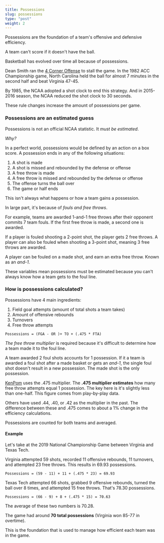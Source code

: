 ```yaml
---
title: Possessions
slug: possessions
type: "post"
weight: 2
---
```


Possessions are the foundation of a team's offensive and defensive efficiency.

A team can't score if it doesn't have the ball.

Basketball has evolved over time all because of possessions.

Dean Smith ran the [4 Corner Offense](https://www.youtube.com/watch?v=EtyyNd5Eoow) to stall the game. In the 1982 ACC Championship game, North Carolina held the ball for almost 7 minutes in the second half and beat Virginia 47-45.

By 1985, the NCAA adopted a shot clock to end this strategy. And in 2015-2016 season, the NCAA reduced the shot clock to 30 seconds.

These rule changes increase the amount of possessions per game.

### Possessions are an estimated guess

Possessions is not an official NCAA statistic. It _must be estimated_.

_Why?_

In a perfect world, possessions would be defined by an action on a box score. A possession ends in any of the following situations:

1. A shot is made
2. A shot is missed and rebounded by the defense or offense
3. A free throw is made
4. A free throw is missed and rebounded by the defense or offense
5. The offense turns the ball over
6. The game or half ends

This isn't always what happens or how a team gains a possession.

In large part, it's because of _fouls and free throws_.

For example, teams are awarded 1-and-1 free throws after their opponent commits 7 team fouls. If the first free throw is made, a second one is awarded.

If a player is fouled shooting a 2-point shot, the player gets 2 free throws. A player can also be fouled when shooting a 3-point shot, meaning 3 free throws are awarded.

A player can be fouled on a made shot, and earn an extra free throw. Known as an _and-1_.

These variables mean possessions must be estimated because you can't always know how a team gets to the foul line.

### How is possessions calculated?

Possessions have 4 main ingredients:

1. Field goal attempts \(amount of total shots a team takes\)
2. Amount of offensive rebounds
3. Turnovers
4. Free throw attempts

`Possessions = (FGA - OR )+ TO + (.475 * FTA)`

_The free throw multiplier_ is required because it's difficult to determine how a team made it to the foul line.

A team awarded 2 foul shots accounts for 1 possession. If it a team is awarded a foul shot after a made basket or gets an _and-1_, the single foul shot doesn't result in a new possession. The made shot is the only possession.

[KenPom](http://kenpom.com/) uses the .475 multiplier. The **.475 multiplier estimates** how many free throw attempts equal 1 possession. The key here is it's slightly less than one-half. This figure comes from play-by-play data.

Others have used .44, .40, or .42 as the multiplier in the past. The difference between these and .475 comes to about a 1% change in the efficiency calculations.

Possessions are counted for both teams and averaged.

#### Example

Let's take at the 2019 National Championship Game between Virginia and Texas Tech.

Virginia attempted 59 shots, recorded 11 offensive rebounds, 11 turnovers, and attempted 23 free throws. This results in 69.93 possessions.


`Possessions = (59 - 11) + 11 + (.475 * 23) = 69.93`

Texas Tech attempted 66 shots, grabbed 9 offensive rebounds, turned the ball over 8 times, and attempted 15 free throws. That's 78.30 possessions.

`Possessions = (66 - 9) + 8 + (.475 * 15) = 70.63`

The average of these two numbers is 70.28.

The game had around **70 total possessions** \(Virginia won 85-77 in overtime\).

This is the foundation that is used to manage how efficient each team was in the game.

